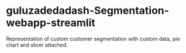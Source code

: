 # guluzadedadash-Segmentation-webapp-streamlit
Representation of custom customer segmentation with custom data, pie chart and slicer attached.
